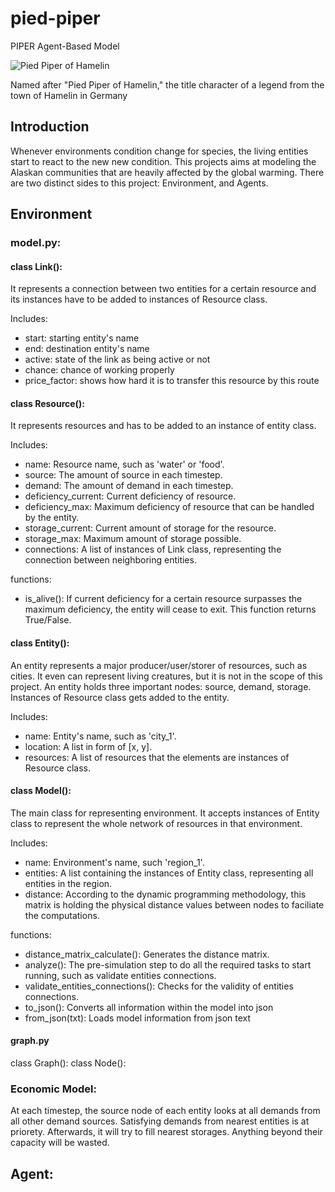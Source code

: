 # pied-piper
PIPER Agent-Based Model


![Pied Piper of Hamelin](https://upload.wikimedia.org/wikipedia/commons/thumb/d/d9/Pied_Piper2.jpg/593px-Pied_Piper2.jpg)

Named after "Pied Piper of Hamelin," the title character of a legend from the town of Hamelin in Germany

## Introduction
Whenever environments condition change for species, the living entities start to react to the new new condition. This projects aims at modeling the Alaskan communities that are heavily affected by the global warming. There are two distinct sides to this project: Environment, and Agents.

## Environment

### model.py:

#### class Link():
It represents a connection between two entities for a certain resource and its instances have to be added to instances of Resource class.

Includes:
- start: starting entity's name
- end: destination entity's name
- active: state of the link as being active or not
- chance: chance of working properly
- price_factor: shows how hard it is to transfer this resource by this route

#### class Resource():
It represents resources and has to be added to an instance of entity class.

Includes:
- name: Resource name, such as 'water' or 'food'.
- source: The amount of source in each timestep.
- demand: The amount of demand in each timestep.
- deficiency_current: Current deficiency of resource.
- deficiency_max: Maximum deficiency of resource that can be handled by the entity.
- storage_current: Current amount of storage for the resource.
- storage_max: Maximum amount of storage possible.
- connections: A list of instances of Link class, representing the connection between neighboring entities.

functions:
- is_alive(): If current deficiency for a certain resource surpasses the maximum deficiency, the entity will cease to exit. This function returns True/False.

#### class Entity():
An entity represents a major producer/user/storer of resources, such as cities. It even can represent living creatures, but it is not in the scope of this project. An entity holds three important nodes: source, demand, storage. Instances of Resource class gets added to the entity.

Includes:
- name: Entity's name, such as 'city_1'.
- location: A list in form of [x, y].
- resources: A list of resources that the elements are instances of Resource class.

#### class Model():
The main class for representing environment. It accepts instances of Entity class to represent the whole network of resources in that environment.

Includes:
- name: Environment's name, such 'region_1'.
- entities: A list containing the instances of Entity class, representing all entities in the region.
- distance: According to the dynamic programming methodology, this matrix is holding the physical distance values between nodes to faciliate the computations.

functions:
- distance_matrix_calculate(): Generates the distance matrix.
- analyze(): The pre-simulation step to do all the required tasks to start running, such as validate entities connections.
- validate_entities_connections(): Checks for the validity of entities connections.
- to_json(): Converts all information within the model into json
- from_json(txt): Loads model information from json text


#### graph.py
class Graph():
class Node():

### Economic Model:
At each timestep, the source node of each entity looks at all demands from all other demand sources. Satisfying demands from nearest entities is at priorety. Afterwards, it will try to fill nearest storages. Anything beyond their capacity will be wasted.

## Agent: